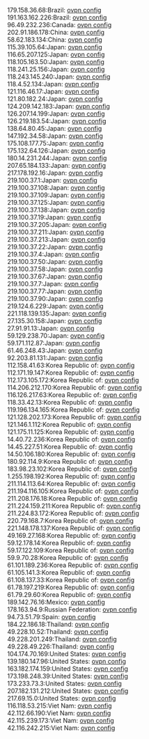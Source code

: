 179.158.36.68:Brazil: [ovpn config](vpn/179_158_36_68.ovpn)  
191.163.162.226:Brazil: [ovpn config](vpn/191_163_162_226.ovpn)  
96.49.232.236:Canada: [ovpn config](vpn/96_49_232_236.ovpn)  
202.91.186.178:China: [ovpn config](vpn/202_91_186_178.ovpn)  
58.62.183.134:China: [ovpn config](vpn/58_62_183_134.ovpn)  
115.39.105.64:Japan: [ovpn config](vpn/115_39_105_64.ovpn)  
116.65.207.125:Japan: [ovpn config](vpn/116_65_207_125.ovpn)  
118.105.163.50:Japan: [ovpn config](vpn/118_105_163_50.ovpn)  
118.241.25.156:Japan: [ovpn config](vpn/118_241_25_156.ovpn)  
118.243.145.240:Japan: [ovpn config](vpn/118_243_145_240.ovpn)  
118.4.52.134:Japan: [ovpn config](vpn/118_4_52_134.ovpn)  
121.116.46.17:Japan: [ovpn config](vpn/121_116_46_17.ovpn)  
121.80.182.24:Japan: [ovpn config](vpn/121_80_182_24.ovpn)  
124.209.142.183:Japan: [ovpn config](vpn/124_209_142_183.ovpn)  
126.207.14.199:Japan: [ovpn config](vpn/126_207_14_199.ovpn)  
126.219.183.54:Japan: [ovpn config](vpn/126_219_183_54.ovpn)  
138.64.80.45:Japan: [ovpn config](vpn/138_64_80_45.ovpn)  
147.192.34.58:Japan: [ovpn config](vpn/147_192_34_58.ovpn)  
175.108.177.75:Japan: [ovpn config](vpn/175_108_177_75.ovpn)  
175.132.64.126:Japan: [ovpn config](vpn/175_132_64_126.ovpn)  
180.14.231.244:Japan: [ovpn config](vpn/180_14_231_244.ovpn)  
207.65.184.133:Japan: [ovpn config](vpn/207_65_184_133.ovpn)  
217.178.192.16:Japan: [ovpn config](vpn/217_178_192_16.ovpn)  
219.100.37.1:Japan: [ovpn config](vpn/219_100_37_1.ovpn)  
219.100.37.108:Japan: [ovpn config](vpn/219_100_37_108.ovpn)  
219.100.37.109:Japan: [ovpn config](vpn/219_100_37_109.ovpn)  
219.100.37.125:Japan: [ovpn config](vpn/219_100_37_125.ovpn)  
219.100.37.138:Japan: [ovpn config](vpn/219_100_37_138.ovpn)  
219.100.37.19:Japan: [ovpn config](vpn/219_100_37_19.ovpn)  
219.100.37.205:Japan: [ovpn config](vpn/219_100_37_205.ovpn)  
219.100.37.211:Japan: [ovpn config](vpn/219_100_37_211.ovpn)  
219.100.37.213:Japan: [ovpn config](vpn/219_100_37_213.ovpn)  
219.100.37.22:Japan: [ovpn config](vpn/219_100_37_22.ovpn)  
219.100.37.4:Japan: [ovpn config](vpn/219_100_37_4.ovpn)  
219.100.37.50:Japan: [ovpn config](vpn/219_100_37_50.ovpn)  
219.100.37.58:Japan: [ovpn config](vpn/219_100_37_58.ovpn)  
219.100.37.67:Japan: [ovpn config](vpn/219_100_37_67.ovpn)  
219.100.37.7:Japan: [ovpn config](vpn/219_100_37_7.ovpn)  
219.100.37.77:Japan: [ovpn config](vpn/219_100_37_77.ovpn)  
219.100.37.90:Japan: [ovpn config](vpn/219_100_37_90.ovpn)  
219.124.6.229:Japan: [ovpn config](vpn/219_124_6_229.ovpn)  
221.118.139.135:Japan: [ovpn config](vpn/221_118_139_135.ovpn)  
27.135.30.158:Japan: [ovpn config](vpn/27_135_30_158.ovpn)  
27.91.91.13:Japan: [ovpn config](vpn/27_91_91_13.ovpn)  
59.129.238.70:Japan: [ovpn config](vpn/59_129_238_70.ovpn)  
59.171.112.87:Japan: [ovpn config](vpn/59_171_112_87.ovpn)  
61.46.248.43:Japan: [ovpn config](vpn/61_46_248_43.ovpn)  
92.203.81.131:Japan: [ovpn config](vpn/92_203_81_131.ovpn)  
112.158.41.63:Korea Republic of: [ovpn config](vpn/112_158_41_63.ovpn)  
112.171.19.147:Korea Republic of: [ovpn config](vpn/112_171_19_147.ovpn)  
112.173.105.172:Korea Republic of: [ovpn config](vpn/112_173_105_172.ovpn)  
114.206.212.170:Korea Republic of: [ovpn config](vpn/114_206_212_170.ovpn)  
116.126.217.63:Korea Republic of: [ovpn config](vpn/116_126_217_63.ovpn)  
118.33.42.13:Korea Republic of: [ovpn config](vpn/118_33_42_13.ovpn)  
119.196.134.165:Korea Republic of: [ovpn config](vpn/119_196_134_165.ovpn)  
121.128.202.173:Korea Republic of: [ovpn config](vpn/121_128_202_173.ovpn)  
121.146.1.112:Korea Republic of: [ovpn config](vpn/121_146_1_112.ovpn)  
121.175.11.125:Korea Republic of: [ovpn config](vpn/121_175_11_125.ovpn)  
14.40.72.236:Korea Republic of: [ovpn config](vpn/14_40_72_236.ovpn)  
14.45.227.51:Korea Republic of: [ovpn config](vpn/14_45_227_51.ovpn)  
14.50.106.180:Korea Republic of: [ovpn config](vpn/14_50_106_180.ovpn)  
180.92.114.9:Korea Republic of: [ovpn config](vpn/180_92_114_9.ovpn)  
183.98.23.102:Korea Republic of: [ovpn config](vpn/183_98_23_102.ovpn)  
1.255.198.192:Korea Republic of: [ovpn config](vpn/1_255_198_192.ovpn)  
211.114.113.64:Korea Republic of: [ovpn config](vpn/211_114_113_64.ovpn)  
211.194.116.105:Korea Republic of: [ovpn config](vpn/211_194_116_105.ovpn)  
211.208.176.18:Korea Republic of: [ovpn config](vpn/211_208_176_18.ovpn)  
211.224.159.211:Korea Republic of: [ovpn config](vpn/211_224_159_211.ovpn)  
211.224.83.172:Korea Republic of: [ovpn config](vpn/211_224_83_172.ovpn)  
220.79.168.7:Korea Republic of: [ovpn config](vpn/220_79_168_7.ovpn)  
221.148.178.137:Korea Republic of: [ovpn config](vpn/221_148_178_137.ovpn)  
49.169.27.168:Korea Republic of: [ovpn config](vpn/49_169_27_168.ovpn)  
59.12.178.14:Korea Republic of: [ovpn config](vpn/59_12_178_14.ovpn)  
59.17.122.109:Korea Republic of: [ovpn config](vpn/59_17_122_109.ovpn)  
59.9.70.28:Korea Republic of: [ovpn config](vpn/59_9_70_28.ovpn)  
61.101.189.236:Korea Republic of: [ovpn config](vpn/61_101_189_236.ovpn)  
61.105.141.3:Korea Republic of: [ovpn config](vpn/61_105_141_3.ovpn)  
61.108.137.33:Korea Republic of: [ovpn config](vpn/61_108_137_33.ovpn)  
61.78.197.219:Korea Republic of: [ovpn config](vpn/61_78_197_219.ovpn)  
61.79.29.60:Korea Republic of: [ovpn config](vpn/61_79_29_60.ovpn)  
189.142.76.16:Mexico: [ovpn config](vpn/189_142_76_16.ovpn)  
178.163.94.9:Russian Federation: [ovpn config](vpn/178_163_94_9.ovpn)  
94.73.51.79:Spain: [ovpn config](vpn/94_73_51_79.ovpn)  
184.22.186.18:Thailand: [ovpn config](vpn/184_22_186_18.ovpn)  
49.228.10.52:Thailand: [ovpn config](vpn/49_228_10_52.ovpn)  
49.228.201.249:Thailand: [ovpn config](vpn/49_228_201_249.ovpn)  
49.228.49.226:Thailand: [ovpn config](vpn/49_228_49_226.ovpn)  
104.174.70.169:United States: [ovpn config](vpn/104_174_70_169.ovpn)  
139.180.147.96:United States: [ovpn config](vpn/139_180_147_96.ovpn)  
163.182.174.159:United States: [ovpn config](vpn/163_182_174_159.ovpn)  
173.198.248.39:United States: [ovpn config](vpn/173_198_248_39.ovpn)  
173.233.73.3:United States: [ovpn config](vpn/173_233_73_3.ovpn)  
207.182.131.212:United States: [ovpn config](vpn/207_182_131_212.ovpn)  
217.69.15.0:United States: [ovpn config](vpn/217_69_15_0.ovpn)  
116.118.53.215:Viet Nam: [ovpn config](vpn/116_118_53_215.ovpn)  
42.112.66.190:Viet Nam: [ovpn config](vpn/42_112_66_190.ovpn)  
42.115.239.173:Viet Nam: [ovpn config](vpn/42_115_239_173.ovpn)  
42.116.242.215:Viet Nam: [ovpn config](vpn/42_116_242_215.ovpn)  
